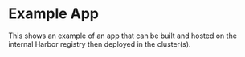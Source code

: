 # Example App
This shows an example of an app that can be built and hosted on the internal Harbor registry then deployed in the cluster(s).
